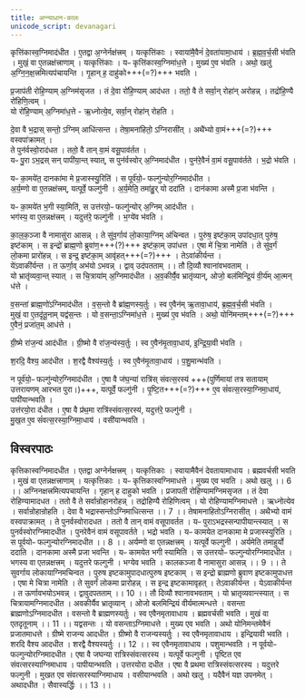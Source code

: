 ```yaml
---
title: अग्न्याधान-कालः
unicode_script: devanagari
---
```


कृत्ति॑कास्व॒ग्निमाद॑धीत । ए॒तद्वा अ॒ग्नेर्नक्ष॑त्त्रम् । यत्कृत्ति॑काः । स्वाया॑मै॒वैनं॑ दे॒वता॑यामा॒धाय॑ । ब्र॒ह्म॒व॒र्च॒सी भ॑वति । मुखं॒ वा ए॒तन्नक्ष॑त्त्राणाम् । यत्कृत्ति॑काः । यᳶ कृत्ति॑कास्व॒ग्निमा॑ध॒त्ते । मुख्य॑ ए॒व भ॑वति । अथो॒ खलु॑ अ॒ग्नि॒न॒क्ष॒त्त्रमित्यप॑चायन्ति । गृ॒हान् ह॒ दाहु॑को+++(=?)+++ भवति ।  

प्र॒जाप॑ती रोहि॒ण्याम् अ॒ग्निम॑सृजत । तं दे॒वा रो॑हि॒ण्याम् आद॑धत । ततो॒ वै ते सर्वा॒न् रोहा॑न् अरोहन्न् । तद्रो॑हि॒ण्यै रो॑हिणि॒त्वम् ।  
यो रो॑हि॒ण्याम् अ॒ग्निमा॑ध॒त्ते - ऋ॒ध्नोत्ये॒व, सर्वा॒न् रोहा॑न् रोहति ।

दे॒वा वै भ॒द्रास् सन्तो॒ ऽग्निम् आधि॑त्सन्त । तेषा॒मना॑हितो॒ ऽग्निरासी॑त् । अथै॑भ्यो वा॒मं+++(=?)+++ वस्वपा॑क्रामत् ।  
ते पुन॑र्वस्वो॒राद॑धत । ततो॒ वै तान् वा॒मं वसू॒पाव॑र्तत ।  
यᳶ पु॒रा ऽभ॒द्रस् सन् पापी॑या॒न्त् स्यात्, स पुन॑र्वस्वोर् अ॒ग्निमाद॑धीत । पुन॑रे॒वैनं॑ वा॒मं वसू॒पाव॑र्तते । भ॒द्रो भ॑वति ।  

यᳶ का॒मये॑त॒ दानका॑मा मे प्र॒जास्स्यु॒रिति॑ । स पूर्व॑यो॒ᳶ फल्गु॑न्योर॒ग्निमाद॑धीत ।  
अ॒र्य॒म्णो वा ए॒तन्नक्ष॑त्त्रम्, यत्पूर्वे॒ फल्गु॑नी । अ॒र्य॒मेति॒ तमा॑हु॒र् यो ददा॑ति । दान॑कामा अस्मै प्र॒जा भ॑वन्ति ।

यᳶ का॒मये॑त भ॒गी स्या॒मिति॑, स उत्त॑रयो॒ᳶ फल्गु॑न्योर् अ॒ग्निम् आद॑धीत ।  
भग॑स्य॒ वा ए॒तन्नक्ष॑त्त्रम् । यदुत्त॑रे॒ फल्गु॑नी । भ॒ग्ये॑व भ॑वति । 

का॒ल॒क॒ञ्जा वै नामासु॑रा आसन्न् । ते सु॑व॒र्गाय॑ लो॒काया॒ग्निम् अ॑चिन्वत । पुरु॑ष॒ इष्ट॑का॒म् उपा॑दधा॒त् पुरु॑ष॒ इष्ट॑काम् । स इन्द्रो॑ ब्राह्म॒णो ब्रुवा॑ण॒+++(?)+++ इष्ट॑का॒म् उपा॑धत्त । ए॒षा मे॑ चि॒त्रा नामेति॑ । ते सु॑व॒र्गं लो॒कमा प्रारो॑हन्न् । स इन्द्र॒ इष्ट॑का॒म् आवृ॑हत्+++(=?)+++ । तेऽवा॑कीर्यन्त ।  
ये॑ऽवाकी॑र्यन्त । त ऊर्णा॒व् अभ॑यो ऽभवन्न् । द्वाव् उद॑पतताम् ।। तौ दि॒व्यौ श्वाना॑वभवताम् ।  
यो भ्रातृ॑व्यवा॒न्त् स्यात् । स चि॒त्राया॑म् अ॒ग्निमाद॑धीत । अ॒व॒कीर्यै॒व भ्रातृ॑व्यान्, ओजो॒ बल॑मिन्द्रि॒यं वी॒र्य॑म् आ॒त्मन् ध॑त्ते । 

व॒सन्ता॑ ब्राह्म॒णो॑ऽग्निमाद॑धीत । व॒स॒न्तो वै ब्रा॑ह्म॒णस्य॒र्तुः । स्व ए॒वैन॑म् ऋ॒तावा॒धाय॑, ब्र॒ह्म॒व॒र्च॒सी भ॑वति ।  
मुखं॒ वा ए॒तदृ॑तू॒नाम् यद्व॑स॒न्तः । यो व॒सन्ता॒ऽग्निमा॑ध॒त्ते । मुख्य॑ ए॒व भ॑वति । अथो॒ योनि॑मन्तम्+++(=?)+++ ए॒वैनं॒ प्रजा॑त॒म् आध॑त्ते । 

ग्री॒ष्मे रा॑ज॒न्य॑ आद॑धीत । ग्री॒ष्मो वै रा॑ज॒न्य॑स्य॒र्तुः । स्व ए॒वैन॑मृ॒तावा॒धाय॑, इ॒न्द्रि॒या॒वी भ॑वति । 

श॒रदि॒ वैश्य॒ आद॑धीत । श॒रद्वै वैश्य॑स्य॒र्तुः । स्व ए॒वैन॑मृ॒तावा॒धाय॑ । प॒शु॒मान्भ॑वति । 

न पूर्व॑यो॒ᳶ फल्गु॑न्योर॒ग्निमाद॑धीत । ए॒षा वै ज॑घ॒न्या॑ रात्रि॑स् संवत्स॒रस्य॑ +++(पुर्णिमायां तत्र सतायाम् उत्तरायणम् आरभत पुरा।)+++, यत्पूर्वे॒ फल्गु॑नी । पृ॒ष्टि॒त+++(=?)+++ ए॒व सं॑वत्स॒रस्या॒ग्निमा॒धाय॑, पापी॑यान्भवति ।  
उत्त॑रयो॒रा द॑धीत । ए॒षा वै प्र॑थ॒मा रात्रि॑स्संवत्स॒रस्य॑, यदुत्त॑रे॒ फल्गु॑नी ।  
मु॒ख॒त ए॒व सं॑वत्स॒रस्या॒ग्निमा॒धाय॑ । वसी॑यान्भवति । 


## विस्वरपाठः
कृत्तिकास्वग्निमादधीत । एतद्वा अग्नेर्नक्षत्त्रम् । यत्कृत्तिकाः । स्वायामैवैनं देवतायामाधाय । ब्रह्मवर्चसी भवति । मुखं वा एतन्नक्षत्त्राणाम् । यत्कृत्तिकाः । यᳶ कृत्तिकास्वग्निमाधत्ते । मुख्य एव भवति । अथो खलु ।। 6 ।।
अग्निनक्षत्त्रमित्यपचायन्ति । गृहान् ह दाहुको भवति । प्रजापती रोहिण्यामग्निमसृजत । तं देवा रोहिण्यामादधत । ततो वै ते सर्वान्रोहानरोहन्न् । तद्रोहिण्यै रोहिणित्वम् । यो रोहिण्यामग्निमाधत्ते । ऋध्नोत्येव । सर्वान्रोहान्रोहति । देवा वै भद्रास्सन्तोऽग्निमाधित्सन्त ।। 7 ।।
तेषामनाहितोऽग्निरासीत् । अथैभ्यो वामं वस्वपाक्रामत् । ते पुनर्वस्वोरादधत । ततो वै तान् वामं वसूपावर्तत । यᳶ पुराऽभद्रस्सन्पापीयान्त्स्यात् । स पुनर्वस्वोरग्निमादधीत । पुनरेवैनं वामं वसूपावर्तते । भद्रो भवति । यᳶ कामयेत दानकामा मे प्रजास्स्युरिति । स पूर्वयोᳶ फल्गुन्योरग्निमादधीत ।। 8 ।।
अर्यम्णो वा एतन्नक्षत्त्रम् । यत्पूर्वे फल्गुनी । अर्यमेति तमाहुर्यो ददाति । दानकामा अस्मै प्रजा भवन्ति । यᳶ कामयेत भगी स्यामिति । स उत्तरयोᳶ फल्गुन्योरग्निमादधीत । भगस्य वा एतन्नक्षत्त्रम् । यदुत्तरे फल्गुनी । भग्येव भवति । कालकञ्जा वै नामासुरा आसन्न् ।। 9 ।।
ते सुवर्गाय लोकायाग्निमचिन्वत । पुरुष इष्टकामुपादधात्पुरुष इष्टकाम् । स इन्द्रो ब्राह्मणो ब्रुवाण इष्टकामुपाधत्त । एषा मे चित्रा नामेति । ते सुवर्गं लोकमा प्रारोहन्न् । स इन्द्र इष्टकामावृहत् । तेऽवाकीर्यन्त । येऽवाकीर्यन्त । त ऊर्णावभयोऽभवन्न् । द्वावुदपतताम् ।। 10 ।।
तौ दिव्यौ श्वानावभवताम् । यो भ्रातृव्यवान्त्स्यात् । स चित्रायामग्निमादधीत । अवकीर्यैव भ्रातृव्यान् । ओजो बलमिन्द्रियं वीर्यमात्मन्धत्ते । वसन्ता ब्राह्मणोऽग्निमादधीत । वसन्तो वै ब्राह्मणस्यर्तुः । स्व एवैनमृतावाधाय । ब्रह्मवर्चसी भवति । मुखं वा एतदृतूनाम् ।। 11 ।।
यद्वसन्तः । यो वसन्ताऽग्निमाधत्ते । मुख्य एव भवति । अथो योनिमन्तमेवैनं प्रजातमाधत्ते । ग्रीष्मे राजन्य आदधीत । ग्रीष्मो वै राजन्यस्यर्तुः । स्व एवैनमृतावाधाय । इन्द्रियावी भवति । शरदि वैश्य आदधीत । शरद्वै वैश्यस्यर्तुः ।। 12 ।।
स्व एवैनमृतावाधाय । पशुमान्भवति । न पूर्वयोᳶ फल्गुन्योरग्निमादधीत । एषा वै जघन्या रात्रिस्संवत्सरस्य । यत्पूर्वे फल्गुनी । पृष्टित एव संवत्सरस्याग्निमाधाय । पापीयान्भवति । उत्तरयोरा दधीत । एषा वै प्रथमा रात्रिस्संवत्सरस्य । यदुत्तरे फल्गुनी । मुखत एव संवत्सरस्याग्निमाधाय । वसीयान्भवति । अथो खलु । यदैवैनं यज्ञ उपनमेत् । अथादधीत । सैवास्यर्द्धिः ।। 13 ।।